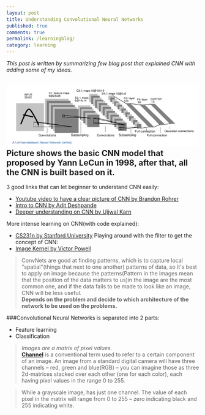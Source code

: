 ```yaml
---
layout: post
title: Understanding Convolutional Neural Networks
published: true
comments: true
permalink: /learningblog/
category: learning
---
```


_This post is written by summarizing few blog post that explained CNN with adding some of my ideas._

![LeNet](/images/LeNet.png)  
Picture shows the basic CNN model that proposed by Yann LeCun in 1998, after that, all the CNN is built based on it.
----
3 good links that can let beginner to understand CNN easily:

* [Youtube video to have a clear picture of CNN by Brandon Rohrer](https://www.youtube.com/watch?v=FmpDIaiMIeA&t=870s)
* [Intro to CNN by Adit Deshpande](https://adeshpande3.github.io/adeshpande3.github.io/A-Beginner's-Guide-To-Understanding-Convolutional-Neural-Networks/)
* [Deeper understanding on CNN by Ujjwal Karn](https://www.kdnuggets.com/2016/11/intuitive-explanation-convolutional-neural-networks.html)

More intense learning on CNN(with code explained):
* [CS231n by Stanford University](http://cs231n.github.io/convolutional-networks/#conv)
Playing around with the filter to get the concept of CNN:
* [Image Kernel by Victor Powell](http://setosa.io/ev/image-kernels/)

> ConvNets are good at finding patterns, which is to capture local "spatial"(things that next to one another) patterns of data, so it's  best to apply on image because the patterns(Pattern in the images mean that the position of the data matters to us)in the image are the  most common one, and if the data fails to be made to look like an image, CNN will be less useful.  
**Depends on the problem and decide to which architecture of the network to be used on the problems.**

###Convolutional Neural Networks is separated into 2 parts:
* Feature learning
* Classification

> _Images are a matrix of pixel values._  
[**Channel**](https://en.wikipedia.org/wiki/Channel_(digital_image)) is a conventional term used to refer to a certain component of an image. An image from a standard digital camera will have three channels – red, green and blue(RGB) – you can imagine those as three 2d-matrices stacked over each other (one for each color), each having pixel values in the range 0 to 255.  

> While a grayscale image, has just one channel. The value of each pixel in the matrix will range from 0 to 255 – zero indicating black and 255 indicating white.
 
